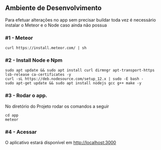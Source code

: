 ## Ambiente de Desenvolvimento

Para efetuar alterações no app sem precisar buildar toda vez é necessário instalar o Meteor e o Node caso ainda não possua

### \#1 - Meteor
```
curl https://install.meteor.com/ | sh 
```

### \#2 - Install Node e Npm
```
sudo apt update && sudo apt install curl dirmngr apt-transport-https lsb-release ca-certificates -y
curl -sL https://deb.nodesource.com/setup_12.x | sudo -E bash -
sudo apt-get update && sudo apt install nodejs gcc g++ make -y
```

### \#3 - Rodar o app.
No diretório do Projeto rodar os comandos a seguir
```
cd app
meteor
```

### \#4 - Acessar
O aplicativo estará disponível em [http://localhost:3000](http://localhost:3000)
